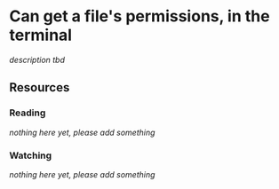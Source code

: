 # Can get a file's permissions, in the terminal
_description tbd_
## Resources
### Reading
_nothing here yet, please add something_
### Watching
_nothing here yet, please add something_
